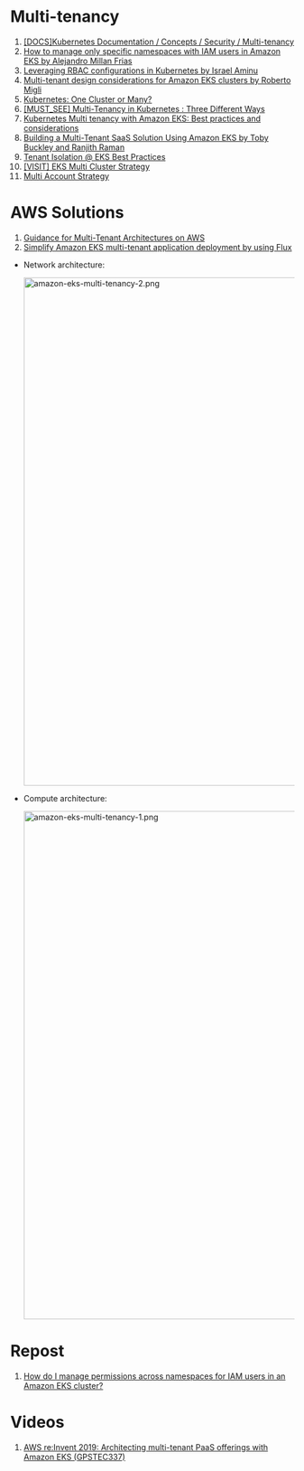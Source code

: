 # Multi-tenancy

1. [[DOCS]Kubernetes Documentation / Concepts / Security / Multi-tenancy](https://kubernetes.io/docs/concepts/security/multi-tenancy/)
1. [How to manage only specific namespaces with IAM users in Amazon EKS by Alejandro Millan Frias](https://medium.com/@alejandro.millan.frias/assigning-iam-users-or-groups-to-manage-a-kubernetes-namespace-with-eks-38d10b1c9d93)
1. [Leveraging RBAC configurations in Kubernetes by Israel Aminu](https://aws.plainenglish.io/organizing-eks-permissions-for-users-and-roles-on-aws-09f8454a5bf5)
1. [Multi-tenant design considerations for Amazon EKS clusters by Roberto Migli](https://aws.amazon.com/blogs/containers/multi-tenant-design-considerations-for-amazon-eks-clusters/)
1. [Kubernetes: One Cluster or Many?](https://tanzu.vmware.com/content/blog/kubernetes-one-cluster-or-many)
1. [[MUST_SEE] Multi-Tenancy in Kubernetes : Three Different Ways](https://loft.sh/blog/kubernetes-multi-tenancy-10-essential-considerations/)
1. [Kubernetes Multi tenancy with Amazon EKS: Best practices and considerations](https://www.clickittech.com/saas/kubernetes-multi-tenancy)
1. [Building a Multi-Tenant SaaS Solution Using Amazon EKS by Toby Buckley and Ranjith Raman](https://aws.amazon.com/blogs/apn/building-a-multi-tenant-saas-solution-using-amazon-eks/)
1. [Tenant Isolation @ EKS Best Practices](https://aws.github.io/aws-eks-best-practices/security/docs/multitenancy/)
1. [[VISIT] EKS Multi Cluster Strategy](https://repost.aws/questions/QUT6l_QH08TZa1s-p5TVi8Mw/eks-multi-cluster-strategy)
1. [Multi Account Strategy](https://aws.github.io/aws-eks-best-practices/security/docs/multiaccount/)

# AWS Solutions

1. [Guidance for Multi-Tenant Architectures on AWS](https://aws.amazon.com/solutions/guidance/multi-tenant-architectures-on-aws)
1. [Simplify Amazon EKS multi-tenant application deployment by using Flux](https://docs.aws.amazon.com/prescriptive-guidance/latest/patterns/simplify-amazon-eks-multi-tenant-application-deployment-by-using-flux.html)

- Network architecture:

    <img src="./images/amazon-eks-multi-tenancy-2.png" title="amazon-eks-multi-tenancy-2.png" width="900"/>

- Compute architecture:

    <img src="./images/amazon-eks-multi-tenancy-1.png" title="amazon-eks-multi-tenancy-1.png" width="900"/>


# Repost
1. [How do I manage permissions across namespaces for IAM users in an Amazon EKS cluster?](https://repost.aws/knowledge-center/eks-iam-permissions-namespaces)

# Videos

1. [AWS re:Invent 2019: Architecting multi-tenant PaaS offerings with Amazon EKS (GPSTEC337)](https://www.youtube.com/watch?v=P29eL_51iYU)